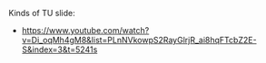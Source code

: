 

Kinds of TU slide: 
 * https://www.youtube.com/watch?v=Di_oqMh4gM8&list=PLnNVkowpS2RayGlrjR_ai8hqFTcbZ2E-S&index=3&t=5241s



